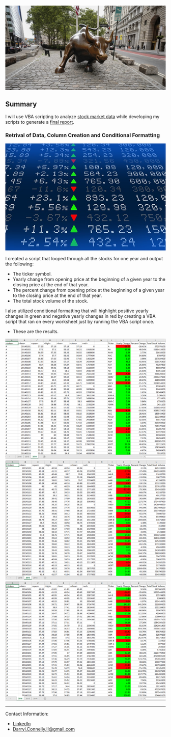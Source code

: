   ![Bull](Images/charging-bull.jpg)

## Summary

I will use VBA scripting to analyze [stock market data](Resources/2014-2016_stock_data.xlsx) while developing my scripts to generate a [final report](Resources/2014-2016_stock_data_formatted.xlsm).

### Retrival of Data, Column Creation and Conditional Formatting

  ![Stock Market](Images/stockmarket.jpg)

I created a script that looped through all the stocks for one year and output the following:

  * The ticker symbol.
  * Yearly change from opening price at the beginning of a given year to the closing price at the end of that year.
  * The percent change from opening price at the beginning of a given year to the closing price at the end of that year.
  * The total stock volume of the stock.

I also utilized conditional formatting that will highlight positive yearly changes in green and negative yearly changes in red by creating a VBA script that ran on every worksheet just by running the VBA script once.

* These are the results.

![2014_Stock_Data](Images/2014_stock_data.png)
![2015_Stock_Data](Images/2015_stock_data.png)
![2016_Stock_Data](Images/2016_stock_data.png)

  - - -

Contact Information:
* [LinkedIn](https://www.linkedin.com/in/DConnellyII)
* Darryl.Connelly.II@gmail.com
